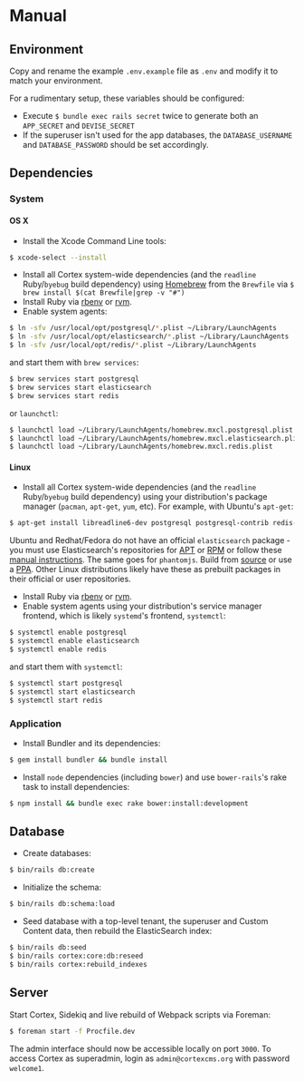 # Manual

## Environment

Copy and rename the example `.env.example` file as `.env` and modify it to match your environment.

For a rudimentary setup, these variables should be configured:

* Execute `$ bundle exec rails secret` twice to generate both an `APP_SECRET` and `DEVISE_SECRET`
* If the superuser isn't used for the app databases, the `DATABASE_USERNAME` and `DATABASE_PASSWORD` should be set accordingly.

## Dependencies

### System

#### OS X

* Install the Xcode Command Line tools:

```bash
$ xcode-select --install
```

* Install all Cortex system-wide dependencies \(and the `readline` Ruby/`byebug` build dependency\) using [Homebrew](http://brew.sh/) from the `Brewfile` via `$ brew install $(cat Brewfile|grep -v "#")`
* Install Ruby via [rbenv](https://github.com/sstephenson/rbenv) or [rvm](https://rvm.io/).
* Enable system agents:

```bash
$ ln -sfv /usr/local/opt/postgresql/*.plist ~/Library/LaunchAgents
$ ln -sfv /usr/local/opt/elasticsearch/*.plist ~/Library/LaunchAgents
$ ln -sfv /usr/local/opt/redis/*.plist ~/Library/LaunchAgents
```

and start them with `brew services`:

```bash
$ brew services start postgresql
$ brew services start elasticsearch
$ brew services start redis
```

or `launchctl`:

```bash
$ launchctl load ~/Library/LaunchAgents/homebrew.mxcl.postgresql.plist
$ launchctl load ~/Library/LaunchAgents/homebrew.mxcl.elasticsearch.plist
$ launchctl load ~/Library/LaunchAgents/homebrew.mxcl.redis.plist
```

#### Linux

* Install all Cortex system-wide dependencies \(and the `readline` Ruby/`byebug` build dependency\) using your distribution's package manager \(`pacman`, `apt-get`, `yum`, etc\). For example, with Ubuntu's `apt-get`:

```bash
$ apt-get install libreadline6-dev postgresql postgresql-contrib redis-server openjdk-8-jre imagemagick jpegoptim ghostscript
```

Ubuntu and Redhat/Fedora do not have an official `elasticsearch` package - you must use Elasticsearch's repositories for [APT](https://www.elastic.co/guide/en/elasticsearch/reference/current/deb.html) or [RPM](https://www.elastic.co/guide/en/elasticsearch/reference/current/rpm.html) or follow these [manual instructions](https://www.elastic.co/guide/en/elasticsearch/reference/current/_installation.html). The same goes for `phantomjs`. Build from [source](http://phantomjs.org/download.html) or use a [PPA](https://launchpad.net/ubuntu/+ppas?name_filter=phantomjs). Other Linux distributions likely have these as prebuilt packages in their official or user repositories.

* Install Ruby via [rbenv](https://github.com/sstephenson/rbenv) or [rvm](https://rvm.io/).
* Enable system agents using your distribution's service manager frontend, which is likely `systemd`'s frontend, `systemctl`:

```bash
$ systemctl enable postgresql
$ systemctl enable elasticsearch
$ systemctl enable redis
```

and start them with `systemctl`:

```bash
$ systemctl start postgresql
$ systemctl start elasticsearch
$ systemctl start redis
```

### Application

* Install Bundler and its dependencies:

```bash
$ gem install bundler && bundle install
```

* Install `node` dependencies \(including `bower`\) and use `bower-rails`'s rake task to install dependencies:

```bash
$ npm install && bundle exec rake bower:install:development
```

## Database

* Create databases:

```bash
$ bin/rails db:create
```

* Initialize the schema:

```bash
$ bin/rails db:schema:load
```

* Seed database with a top-level tenant, the superuser and Custom Content data, then rebuild the ElasticSearch index:

```bash
$ bin/rails db:seed
$ bin/rails cortex:core:db:reseed
$ bin/rails cortex:rebuild_indexes
```

## Server

Start Cortex, Sidekiq and live rebuild of Webpack scripts via Foreman:

```bash
$ foreman start -f Procfile.dev
```

The admin interface should now be accessible locally on port `3000`. To access Cortex as superadmin, login as `admin@cortexcms.org` with password `welcome1`.

